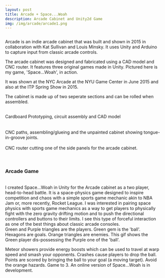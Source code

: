 ```yaml
---
layout: post
title: Arcade + Space...Woah
description: Arcade Cabinet and Unity2d Game
img: /img/arcade/arcade1.png
---
```



<img class="col one" src="{{ site.baseurl }}/img/arcade/arcade1.jpg" alt="" title="bike vis trip planner"/>



Arcade is an indie arcade cabinet that was built and shown in 2015 in collaboration with Kat Sullivan and Louis Minsky. It uses Unity and Arduino to capture input from classic arcade controls.

The arcade cabinet was designed and fabricated using a CAD model and CNC router. It features three original games made in Unity. Pictured here is my game, 'Space...Woah', in action. 

It was shown at the NYC Arcade at the NYU Game Center in June 2015 and also at the ITP Spring Show in 2015.

The cabinet is made up of two seperate sections and can be rolled when assembled.

<div class="img_row">

<img class="col one" src="{{ site.baseurl }}/img/arcade/cont.jpg" alt="" title="arcade process"/>
<img class="col one" src="{{ site.baseurl }}/img/arcade/proto.jpg" alt="" title="arcade process"/>
<img class="col one" src="{{ site.baseurl }}/img/arcade/cad1
.png" alt="" title="arcade process"/>
</div>
<div class="col three caption">
  Cardboard Prototyping, circuit assembly and CAD model
</div>
<br>
<div class="img_row">

<img class="col one" src="{{ site.baseurl }}/img/arcade/cad3.png" alt="" title="arcade process"/>
<img class="col one" src="{{ site.baseurl }}/img/arcade/assemble.jpg" alt="" title="arcade process"/>
<img class="col one" src="{{ site.baseurl }}/img/arcade/arcadeRaw.jpg" alt="" title="arcade process"/>
</div>
<div class="col three caption">
  CNC paths, assembling/glueing and the unpainted cabinet showing tongue-in-groove joints.
</div>
<br>
<div class="img_row">
  <img class="col three" src="{{ site.baseurl }}/img/arcade/router.gif" alt="" title="CNC router-ing"/>
</div>
<div class="col three caption">
  CNC router cutting one of the side panels for the arcade cabinet.
</div>
<br><br>
<h3>Arcade Game</h3>
<br>
I created Space...Woah in Unity for the Arcade cabinet as a two player, head-to-head battle. It is a space-physics game designed to inspire competition and chaos with a simple sports game mechanic akin to NBA Jam or, more recently, Rocket League. I was interested in pairing space physics with sports game mechanics as a way to get players to physically fight with the zero gravity drifting motion and to push the directional controllers and buttons to their limits. I see this type of forceful interaction as one of the best things about classic arcade consoles. 

<div class="img_row">
  <img class="col three" src="{{ site.baseurl }}/img/arcade/spaceWoah.gif" alt="" title="Game scene"/>
</div>
<div class="col three caption">
  Green and Purple triangles are the players. Green gem is the 'ball'. Hexagons are goals. Orange triangles are enemies. This gif shows the Green player dis-possessing the Purple one of the 'ball'.
</div>

Meteor showers provide energy boosts which can be used to travel at warp speed and smash your opponents. Crashes cause players to drop the ball. Points are scored by bringing the ball to your goal (a moving target). Avoid the orange hazards. Game to 3.
An online version of Space...Woah is in development. 

